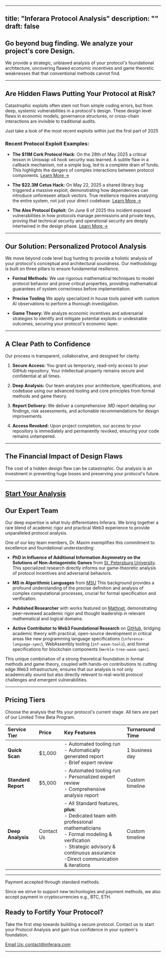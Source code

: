 




---
title: "Inferara Protocol Analysis"
description: ""
draft: false
---


## Go beyond bug finding. We analyze your project's core Design.

We provide a strategic, unbiased analysis of your protocol's foundational architecture, uncovering flawed economic incentives and game theoretic weaknesses that that conventional methods cannot find.


---

## Are Hidden Flaws Putting Your Protocol at Risk?

Catastrophic exploits often stem not from simple coding errors, but from deep, systemic vulnerabilities in a protocol's design. These design level flaws in economic models, governance structures, or cross-chain interactions are invisible to traditional audits.

Just take a look of the most recent exploits within just the first part of 2025
### Recent Protocol Exploit Examples:


* **The $11M Cork Protocol Hack:** On the 28th of May 2025 
a critical lesson in Uniswap v4 hook security was learned. A subtle flaw in a callback mechanism, not a simple bug, led to a complete drain of funds. This highlights the dangers of complex interactions between protocol components.
    [Learn More →](https://dedaub.com/blog/the-11m-cork-protocol-hack-a-critical-lesson-in-uniswap-v4-hook-security/)

* **The $22.3M Cetus Hack:** On May 22, 2025 a shared library bug triggered a massive exploit, demonstrating how dependencies can introduce unforeseen attack vectors. True resilience requires analyzing the entire system, not just your direct codebase.
    [Learn More →](https://www.merklescience.com/blog/hack-track-how-a-shared-library-bug-triggered-the-223m-cetus-hack)

* **The Alex Protocol Exploit:** On June 6 of 2025 this incident exposed vulnerabilities in how protocols manage permissions and private keys, proving that technical security and operational security are deeply intertwined in the design phase.
    [Learn More →](https://www.onesafe.io/blog/alex-protocol-exploit-lessons-in-defi-security)

---

## Our Solution: Personalized Protocol Analysis

We move beyond code level bug hunting to provide a holistic analysis of your protocol's conceptual and architectural soundness. Our methodology is built on three pillars to ensure fundamental resilience.

* **Formal Methods:** We use rigorous mathematical techniques to model protocol behavior and prove critical properties, providing mathematical guarantees of system correctness before implementation.

* **Precise Tooling** We apply specialized in house tools paired with custom AI observations to perform a thorough investigation. 

* **Game Theory:** We analyze economic incentives and adversarial strategies to identify and mitigate potential exploits or undesirable outcomes, securing your protocol's economic layer.

---



## A Clear Path to Confidence

Our process is transparent, collaborative, and designed for clarity.

1.  **Secure Access:** You grant us temporary, read-only access to your GitHub repository. Your intellectual property remains secure and confidential at all times.

2.  **Deep Analysis:** Our team analyzes your architecture, specifications, and codebase using our advanced tooling and core principles from formal methods and game theory.

3.  **Report Delivery:** We deliver a comprehensive .MD report detailing our findings, risk assessments, and actionable recommendations for design improvements.

4.  **Access Revoked:** Upon project completion, our access to your repository is immediately and permanently revoked, ensuring your code remains untampered.

---

## The Financial Impact of Design Flaws

The cost of a hidden design flaw can be catastrophic. Our analysis is an investment in preventing huge losses and preserving your protocol's future.

---

## [Start Your Analysis](#contact)

## Our Expert Team

Our deep expertise is what truly differentiates Inferara. We bring together a rare blend of academic rigor and practical Web3 experience to provide unparalleled protocol analysis.

One of our key team members, Dr. Maxim exemplifies this commitment to excellence and foundational understanding:

* **PhD in Influence of Additional Information Asymmetry on the Solutions of Non-Antagonistic Games** from  [St. Petersburg University](https://english.spbu.ru/). This specialized research directly informs our game-theoretic analysis of protocol incentives and adversarial behaviors.

* **MS in Algorithmic Languages** from [MSU](https://msu.ru/en/) This background provides a profound understanding of the precise definition and analysis of complex computational processes, crucial for formal specification and verification.

* **Published Researcher** with works featured on [Mathnet](https://www.mathnet.ru/php/person.phtml?option_lang=eng&personid=147678), demonstrating peer-reviewed academic rigor and thought leadership in relevant mathematical and logical domains.

* **Active Contributor to Web3 Foundational Research** on [GitHub](https://github.com/Inferara), bridging academic theory with practical, open-source development in critical areas like new programming language specifications (`inference-language-spec`), WebAssembly tooling (`inf-wasm-tools`), and formal specifications for blockchain components (`merkle-tree-wasm-spec`).

This unique combination of a strong theoretical foundation in formal methods and game theory, coupled with hands-on contributions to cutting edge Web3 infrastructure, ensures that our analysis is not only academically sound but also directly relevant to real-world protocol challenges and emergent vulnerabilities.

---

## Pricing Tiers

Choose the analysis that fits your protocol's current stage. All tiers are part of our Limited Time Beta Program.

| Service Tier      | Price       | Key Features                                                                                                                                                                                                                                                             | Turnaround Time    |
| :---------------- | :---------- | :----------------------------------------------------------------------------------------------------------------------------------------------------------------------------------------------------------------------------------------------------------------------- | :----------------- |
| **Quick Scan** | $1,000      | - Automated tooling run<br>- Automatically generated report<br>- Brief expert review                                                                                                                                                                                   | 1 business day     |
| **Standard Report** | $5,000      | - Automated tooling run<br>- Personalized expert review<br>- Comprehensive analysis report<br>                                                                                                                                  | Custom timeline    |
| **Deep Analysis** | Contact Us  | - All Standard features, **plus**:<br>- Dedicated team with professional mathematicians<br>- Formal modeling & verification<br>- Strategic advisory & continuous assurance<br>-Direct communication & iterations                                                                                       | Custom timeline    |
---
Payment accepted through standard methods.

Since we strive to support new techonlogies and payment methods, we also accept payment in cryptocurrencies e.g., BTC, ETH.
## Ready to Fortify Your Protocol?

Take the first step towards building a secure protocol. Contact us to start your Protocol Analysis and gain true confidence in your system's foundation.

[Email Us: contact@inferara.com](mailto:info@inferara.com)

---

